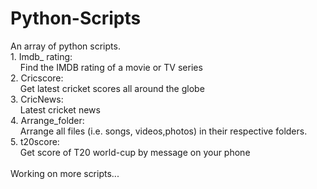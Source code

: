 # Python-Scripts
An array of python scripts. <br />
1.&nbsp;Imdb_ rating: <br />
&nbsp;&nbsp;&nbsp;    Find the IMDB rating of a movie or TV series <br />
2.&nbsp;Cricscore: <br />
&nbsp;&nbsp;&nbsp;    Get latest cricket scores all around the globe <br />
3.&nbsp;CricNews: <br />
&nbsp;&nbsp;&nbsp;    Latest cricket news <br />
4.&nbsp;Arrange_folder: <br />
&nbsp;&nbsp;&nbsp;  Arrange all files (i.e. songs, videos,photos) in their respective folders.<br />
5.&nbsp;t20score: <br />
&nbsp;&nbsp;&nbsp;    Get score of T20 world-cup by message on your phone <br />
    <br />
Working on more scripts...
